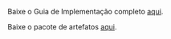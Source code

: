 Baixe o Guia de Implementação completo [aqui](./full-ig.zip).

Baixe o pacote de artefatos [aqui](./package.tgz).
